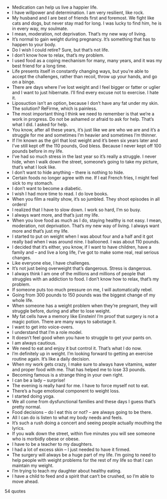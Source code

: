  - Medication can help us live a happier life.
 - I have willpower and determination. I am very resilient, like rock.
 - My husband and I are best of friends first and foremost. We fight like cats and dogs, but never stay mad for long. I was lucky to find him, he is in every way, my soulmate.
 - I mean, moderation, not deprivation. That’s my new way of living.
 - It’s normal to gain weight during pregnancy. It’s something that has to happen to your body.
 - Do I wish I could retire? Sure, but that’s not life.
 - I don’t know how to relax, that’s my problem.
 - I used food as a coping mechanism for many, many years, and it was my best friend for a long time.
 - Life presents itself in constantly changing ways, but you’re able to accept the challenges, rather than recoil, throw up your hands, and go on a binge.
 - There are days where I’ve lost weight and I feel bigger or fatter or uglier and I want to just hibernate. I’ll find every excuse not to exercise. I hate it.
 - Liposuction isn’t an option, because I don’t have any fat under my skin. The solution? ReFirme, which is painless.
 - The most important thing I think we need to remember is that we’re a work in progress. Do not be ashamed or afraid to ask for help. That’s what I did. I asked for help.
 - You know, after all these years, it’s just like we are who we are and it’s a struggle for me and sometimes I’m heavier and sometimes I’m thinner.
 - If I’m known as the girl that lost weight and it’s been six years later and I’ve still kept off the 110 pounds, God bless. Because I never kept off 100 pounds before in my life.
 - I’ve had so much stress in the last year so it’s really a struggle. I never hide, when I walk down the street, someone’s going to take my picture, that’s what I look like.
 - I don’t want to hide anything – there is nothing to hide.
 - Certain foods no longer agree with me. If I eat French fries, I might feel sick to my stomach.
 - I don’t want to become a diabetic.
 - I wish I had more time to read. I do love books.
 - When you film a reality show, it’s so jumbled. They shoot episodes in all orders!
 - I realized that I have to slow down. I work so hard, I’m so busy.
 - I always want more, and that’s just my life.
 - When you love food as much as I do, staying healthy is not easy. I mean, moderation, not deprivation. That’s my new way of living. I always want more and that’s just my life.
 - I started to put on weight when I was about four and a half and it got really bad when I was around nine. I ballooned. I was about 110 pounds.
 - I decided that it’s either, you know, if I want to have children, have a family and – and live a long life, I’ve got to make some real, real serious changes.
 - Like everyone else, I have challenges.
 - It’s not just being overweight that’s dangerous. Stress is dangerous.
 - I always think I am one of the millions and millions of people that struggles with an addiction to food. I don’t know how to relax, that’s my problem.
 - If someone puts too much pressure on me, I will automatically rebel.
 - Going from 300 pounds to 150 pounds was the biggest change of my whole life.
 - When someone has a weight problem when they’re pregnant, they will struggle before, during and after to lose weight.
 - My fat cells have a memory like Einstein! I’m proof that surgery is not a magic potion. There are many ways to sabotage it.
 - I want to get into voice-overs.
 - I understand that I’m a role model.
 - It doesn’t feel good when you have to struggle to get your pants on.
 - I am always cautious.
 - We need to eat and enjoy it but control it. That’s what I do now.
 - I’m definitely up in weight. I’m looking forward to getting an exercise routine again. It’s like a daily decision.
 - When my work gets crazy, I make sure to always have vitamins, water and proper food with me. That has helped me to lose 33 pounds.
 - Becoming famous is a strange thing in your own right.
 - I can be a lady – surprise!
 - The evening is really hard for me. I have to force myself not to eat.
 - There’s a huge emotional component to weight loss.
 - I started doing yoga.
 - We all come from dysfunctional families and these days I guess that’s pretty normal.
 - Food decisions – do I eat this or not? – are always going to be there.
 - All I can do is listen to what my body needs and feels.
 - It’s such a rush doing a concert and seeing people actually mouthing the lyrics.
 - If you walk down the street, within five minutes you will see someone who is morbidly obese or obese.
 - I have to be a teacher to my daughters.
 - I had a lot of excess skin – I just needed to have it firmed.
 - The surgery will always be a huge part of my life. I’m going to need to help people with weight problems for the rest of my life so that I can maintain my weight.
 - I’m trying to teach my daughter about healthy eating.
 - I have a child to feed and a spirit that can’t be crushed, so I’m able to move ahead.

54 quotes
